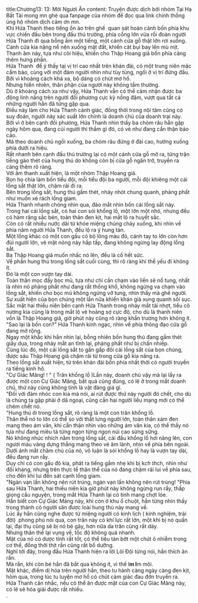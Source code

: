 title:Chương13: 13: Mời Ngươi Ăn
content:
Truyện được dịch bởi nhóm Tại Hạ Bất Tài mong mn ghé qua fanpage của nhóm để đọc qua link chính thống ủng hộ nhóm dịch cảm ơn mn.<br>Khi Hứa Thanh theo tiếng ồn ào trên ghế  quan sát hoàn cảnh bốn phía khu vực chiến đấu bên trong đấu thú trường, phía cổng lớn vừa rồi đoàn người Hứa Thanh đi qua bỗng ầm một tiếng, một cánh cửa gỗ thật lớn rơi xuống.<br>Cánh cửa kia nặng nề nện xuống mặt đất, khiến cát bụi bay lên mù mịt.<br>Thanh âm này, tựa như còi hiệu, khiến cho Thập Hoang giả bốn phía càng thêm hưng phấn.<br>Hứa Thanh  để ý thấy tạị vị trí cao nhất trên khán đài, có một trung niên mặc cẩm bào, cùng với một đám người nhìn như tùy tùng, ngồi ở vị trí đứng đầu.<br>Bởi vì khoảng cách khá xa, bộ dáng có chút mơ hồ.<br>Nhưng hiển nhiên, thân phận của người này không tầm thường.<br>Dù ở khoảng cách xa như vậy, Hứa Thanh vẫn có thể cảm nhận được ba động linh năng trên người đối phương cực kỳ nồng đậm, vượt qua tất cả những người hắn đã từng gặp qua.<br>Điều này làm cho Hứa Thanh cảnh giác, đồng thời trong nội tâm cũng có suy đoán, người này xác suất lớn chính là doanh chủ của doanh trại này.<br>Bởi vì ở bên cạnh đối phương, Hứa Thanh nhìn thấy ba chòm râu hắn gặp ngày hôm qua, đang cúi người thì thầm gì đó, có vẻ như đang cẩn thận báo cáo.<br>Mà theo doanh chủ ngồi xuống, ba chòm râu đứng ở đài cao, hướng xuống phía dưới ra hiệu.<br>Rất nhanh bên cạnh đấu thú trường lại có một cánh cửa gỗ mở ra, từng trận tiếng gào thét của hung thú do không còn bị cửa gỗ ngăn trở, truyền ra càng thêm rõ ràng.<br>Với âm thanh xuất hiện, là một nhóm Thập Hoang giả.<br>Bọn họ chia làm bốn tiểu đội, mỗi tiểu đội ba người, mỗi đội khiêng một cái lồng sắt thật lớn, chậm rãi đi ra.<br>Bên trong lồng sắt, hung thú gầm thét, nhảy nhót chung quanh, phảng phất như muốn xé rách lồng giam.<br>Hứa Thanh nhanh chóng nhìn qua, đảo mắt nhìn bốn cái lồng sắt này.<br>Trong hai cái lồng sắt, có hai con sói khổng lồ, một lớn một nhỏ, nhưng đều có hàm răng sắc bén, toàn thân đen kịt, hai mắt lộ ra huyết sắc.<br>Còn có rất nhiều nước dãi từ khóe miệng chúng chảy xuống, khi nhìn về phía năm người Hứa Thanh, đều lộ ra ý hung tàn.<br>Một lồng khác có một con gấu có bộ lông màu đỏ, cánh tay to lớn còn hơn đùi người lớn, vẻ mặt nóng nảy hấp tấp, đang không ngừng lay động lồng sắt.<br>Ba Thập Hoang giả muốn nhấc nó lên, đều là cố hết sức.<br>Về phần hung thú trong lồng sắt cuối cùng, thì rõ ràng khí thế yếu đi không ít.<br>Đó là một con vượn tay dài.<br>Toàn thân mọc đầy bọc mủ, tựa như chỉ cần chạm vào liền sẽ nổ tung, nhất là nhìn nó phảng phất như đang rất thống khổ, không ngừng va chạm vào lồng sắt, khiến cho bọc mủ không ngừng vỡ tung, nhìn thấy mà ghê người.<br>Sự xuất hiện của bọn chúng một lần nữa khiến khán giả xung quanh sôi sục.<br>Sắc mặt hai thiếu niên bên cạnh Hứa Thanh trong nháy mắt tái nhợt, tiểu cô nương kia cũng là trong mắt lộ vẻ hoảng sợ cực độ, cho dù là thanh niên vốn là Thập Hoang giả, giờ phút này cũng rõ ràng khẩn trương hơn không ít.<br>"Sao lại là bốn con?” Hứa Thanh kinh ngạc, nhìn về phía thông đạo cửa gỗ đang mở rộng.<br>Ngay một khắc khi hắn nhìn lại, bỗng nhiên bốn hung thú đang gầm thét giãy dụa, trong nháy mắt an tĩnh lại, phảng phất như bị chấn nhiếp.<br>Cùng lúc đó, một cái lồng sắt to gần gấp đôi cái lồng sắt của bọn chúng, được sáu Thập Hoang giả chậm rãi từ trong cửa gỗ kia nâng ra.<br>Theo lồng sắt xuất hiện, từ trên khán đài bốn phía nhất thời có người truyền ra tiếng kinh hô.<br>"Cự Giác Mãng! ! " ( Trăn khổng lồ )Lần này, doanh chủ vậy mà lại lấy ra được một con Cự Giác Mãng, bất quá cũng đúng, có lẽ ở trong mắt doanh chủ, thứ này cũng không tính là vật đáng giá gì.<br>"Đối với đám nhóc con kia mà nói, ai rút được thứ này người đó chết, cho dù là chúng ta gặp phải ở dã ngoại, cũng cần hai người liều mạng mới có thể chém chết nó.<br>"Hung thú ởi trong lồng sắt, rõ ràng là một con trăn khổng lồ.<br>Thân thể nó to lớn có thể so với thắt lưng người lớn, toàn thân xám đen mang theo ám văn, khi cẩn thận nhìn vào những ám văn kia, có thể thấy nó tựa như đang miêu tả từng ngọn từng ngọn núi cao sừng sững.<br>Nó không nhúc nhích nằm trong lồng sắt, cái đầu khổng lồ hơi nâng lên, con ngươi màu vàng dựng thẳng mang theo vẻ âm lãnh, nhìn về phía bên ngoài.<br>Dưới ánh mắt chăm chú của nó, vô luận là sói khổng lồ hay là vượn tay dài, đều đang run rẩy.<br>Duy chỉ có con gấu đỏ kia, phát ra tiếng gầm nhẹ khi bị k*ch th*ch, nhìn như đối kháng, nhưng trên thực tế thân thể của nó đang chậm rãi lui về phía sau, cho đến khi lui đến sát cạnh lồng giam.<br>"Ngàn vạn lần không nên rút trúng, ngàn vạn lần không nên rút trúng! "Phía sau Hứa Thanh, hai thiếu niên kia giờ phút này không ngừng run rẩy, thấp giọng cầu nguyện, trong mắt Hứa Thanh lại có tinh mang chợt lóe.<br>Hắn biết con Cự Giác Mãng này, khi còn ở khu ổ chuột, hắn từng nhìn thấy trong thành có người săn được loài hung thú này mang về.<br>Lúc ấy hắn cũng nghe được từ miệng người có kinh lịch ( kinh nghiệm, trải đời)  phong phú nói qua, con trăn này có khí lực rất lớn, một khi bị nó quấn lại, đại thụ cũng sẽ bị nó bẻ gãy, hơn nữa da trăn cũng rất dày.<br>Nhưng thân thể lại vụng về, tốc độ không quá nhanh.<br>Mật của nó có dược tính rất tốt, có thể tiêu tán bớt một chút ô nhiễm trong cơ thể, đồng thời thịt rắn cũng rất bổ dưỡng.<br>Nghĩ tới đây, trong đầu Hứa Thanh hiện ra lời Lôi Đội từng nói, hắn thích ăn rắn.<br>Mà rắn, khi còn bé hắn đã bắt qua không ít, vì thế l**m l**m môi.<br>Mặt khác, điểm dị hóa trên người hắn, theo tu hành càng ngày càng đen kịt, hôm qua, trong lúc tu luyện mơ hồ có chút cảm giác đau đớn truyền ra.<br>Hứa Thanh cân nhắc, nếu có thể ăn được mật của con Cự Giác Mãng này, có lẽ sẽ hóa giải được rất nhiều.<br>.<br>